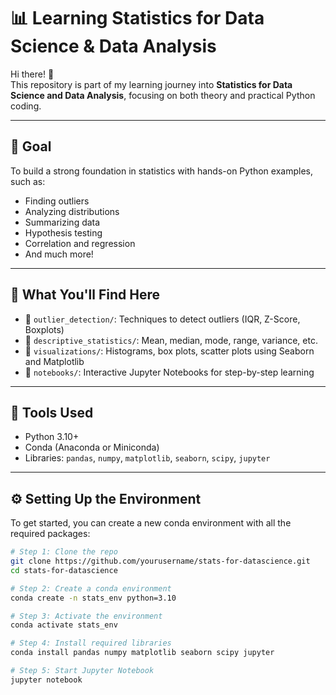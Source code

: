 # 📊 Learning Statistics for Data Science & Data Analysis

Hi there! 👋  
This repository is part of my learning journey into **Statistics for Data Science and Data Analysis**, focusing on both theory and practical Python coding.

---

## 🎯 Goal

To build a strong foundation in statistics with hands-on Python examples, such as:

- Finding outliers
- Analyzing distributions
- Summarizing data
- Hypothesis testing
- Correlation and regression
- And much more!

---

## 🧠 What You'll Find Here

- 📁 `outlier_detection/`: Techniques to detect outliers (IQR, Z-Score, Boxplots)
- 📁 `descriptive_statistics/`: Mean, median, mode, range, variance, etc.
- 📁 `visualizations/`: Histograms, box plots, scatter plots using Seaborn and Matplotlib
- 📁 `notebooks/`: Interactive Jupyter Notebooks for step-by-step learning

---

## 🔧 Tools Used

- Python 3.10+
- Conda (Anaconda or Miniconda)
- Libraries: `pandas`, `numpy`, `matplotlib`, `seaborn`, `scipy`, `jupyter`

---

## ⚙️ Setting Up the Environment

To get started, you can create a new conda environment with all the required packages:

```bash
# Step 1: Clone the repo
git clone https://github.com/yourusername/stats-for-datascience.git
cd stats-for-datascience

# Step 2: Create a conda environment
conda create -n stats_env python=3.10

# Step 3: Activate the environment
conda activate stats_env

# Step 4: Install required libraries
conda install pandas numpy matplotlib seaborn scipy jupyter

# Step 5: Start Jupyter Notebook
jupyter notebook

